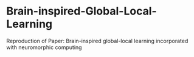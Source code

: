 # Brain-inspired-Global-Local-Learning
Reproduction of Paper: Brain-inspired global-local learning incorporated with neuromorphic computing
